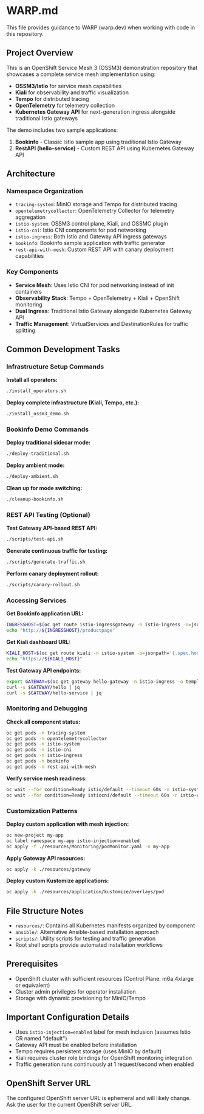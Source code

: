 # WARP.md

This file provides guidance to WARP (warp.dev) when working with code in this repository.

## Project Overview

This is an OpenShift Service Mesh 3 (OSSM3) demonstration repository that showcases a complete service mesh implementation using:
- **OSSM3/Istio** for service mesh capabilities
- **Kiali** for observability and traffic visualization  
- **Tempo** for distributed tracing
- **OpenTelemetry** for telemetry collection
- **Kubernetes Gateway API** for next-generation ingress alongside traditional Istio gateways

The demo includes two sample applications:
1. **Bookinfo** - Classic Istio sample app using traditional Istio Gateway
2. **RestAPI (hello-service)** - Custom REST API using Kubernetes Gateway API

## Architecture

### Namespace Organization
- `tracing-system`: MinIO storage and Tempo for distributed tracing
- `opentelemetrycollector`: OpenTelemetry Collector for telemetry aggregation
- `istio-system`: OSSM3 control plane, Kiali, and OSSMC plugin
- `istio-cni`: Istio CNI components for pod networking
- `istio-ingress`: Both Istio and Gateway API ingress gateways
- `bookinfo`: Bookinfo sample application with traffic generator
- `rest-api-with-mesh`: Custom REST API with canary deployment capabilities

### Key Components
- **Service Mesh**: Uses Istio CNI for pod networking instead of init containers
- **Observability Stack**: Tempo + OpenTelemetry + Kiali + OpenShift monitoring
- **Dual Ingress**: Traditional Istio Gateway alongside Kubernetes Gateway API
- **Traffic Management**: VirtualServices and DestinationRules for traffic splitting

## Common Development Tasks

### Infrastructure Setup Commands

**Install all operators:**
```bash
./install_operators.sh
```

**Deploy complete infrastructure (Kiali, Tempo, etc.):**
```bash
./install_ossm3_demo.sh
```

### Bookinfo Demo Commands

**Deploy traditional sidecar mode:**
```bash
./deploy-traditional.sh
```

**Deploy ambient mode:**
```bash
./deploy-ambient.sh
```

**Clean up for mode switching:**
```bash
./cleanup-bookinfo.sh
```

### REST API Testing (Optional)

**Test Gateway API-based REST API:**
```bash
./scripts/test-api.sh
```

**Generate continuous traffic for testing:**
```bash
./scripts/generate-traffic.sh
```

**Perform canary deployment rollout:**
```bash
./scripts/canary-rollout.sh
```

### Accessing Services

**Get Bookinfo application URL:**
```bash
INGRESSHOST=$(oc get route istio-ingressgateway -n istio-ingress -o=jsonpath='{.spec.host}')
echo "http://${INGRESSHOST}/productpage"
```

**Get Kiali dashboard URL:**
```bash
KIALI_HOST=$(oc get route kiali -n istio-system -o=jsonpath='{.spec.host}')
echo "https://${KIALI_HOST}"
```

**Test Gateway API endpoints:**
```bash
export GATEWAY=$(oc get gateway hello-gateway -n istio-ingress -o template --template='{{(index .status.addresses 0).value}}')
curl -s $GATEWAY/hello | jq
curl -s $GATEWAY/hello-service | jq
```

### Monitoring and Debugging

**Check all component status:**
```bash
oc get pods -n tracing-system
oc get pods -n opentelemetrycollector  
oc get pods -n istio-system
oc get pods -n istio-cni
oc get pods -n istio-ingress
oc get pods -n bookinfo
oc get pods -n rest-api-with-mesh
```

**Verify service mesh readiness:**
```bash
oc wait --for condition=Ready istio/default --timeout 60s -n istio-system
oc wait --for condition=Ready istiocni/default --timeout 60s -n istio-cni
```

### Customization Patterns

**Deploy custom application with mesh injection:**
```bash
oc new-project my-app
oc label namespace my-app istio-injection=enabled
oc apply -f ./resources/Monitoring/podMonitor.yaml -n my-app
```

**Apply Gateway API resources:**
```bash
oc apply -k ./resources/gateway
```

**Deploy custom Kustomize applications:**
```bash
oc apply -k ./resources/application/kustomize/overlays/pod
```

## File Structure Notes

- `resources/`: Contains all Kubernetes manifests organized by component
- `ansible/`: Alternative Ansible-based installation approach
- `scripts/`: Utility scripts for testing and traffic generation
- Root shell scripts provide automated installation workflows

## Prerequisites

- OpenShift cluster with sufficient resources (Control Plane: m6a.4xlarge or equivalent)
- Cluster admin privileges for operator installation
- Storage with dynamic provisioning for MinIO/Tempo

## Important Configuration Details

- Uses `istio-injection=enabled` label for mesh inclusion (assumes Istio CR named "default")
- Gateway API must be enabled before installation
- Tempo requires persistent storage (uses MinIO by default)
- Kiali requires cluster role bindings for OpenShift monitoring integration
- Traffic generation runs continuously at 1 request/second when enabled

## OpenShift Server URL

The configured OpenShift server URL is ephemeral and will likely change. Ask the user for the current OpenShift server URL.